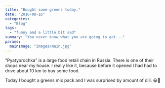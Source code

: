 ```yaml
---
title: "Bought some greens today."
date: "2016-08-16"
categories:
  - "Blog"
tags:
  - "funny and a little bit sad"
summary: "You never know what you are going to get..."
params:
  mainImage: "images/main.jpg"
---
```


"Pyatyorochka" is a large food retail chain in Russia. There is one of their shops near my house. I really like it, because before it opened I had had to drive about 10 km to buy some food.

Today I bought a greens mix pack and I was surprised by amount of dill. 😀🌱
